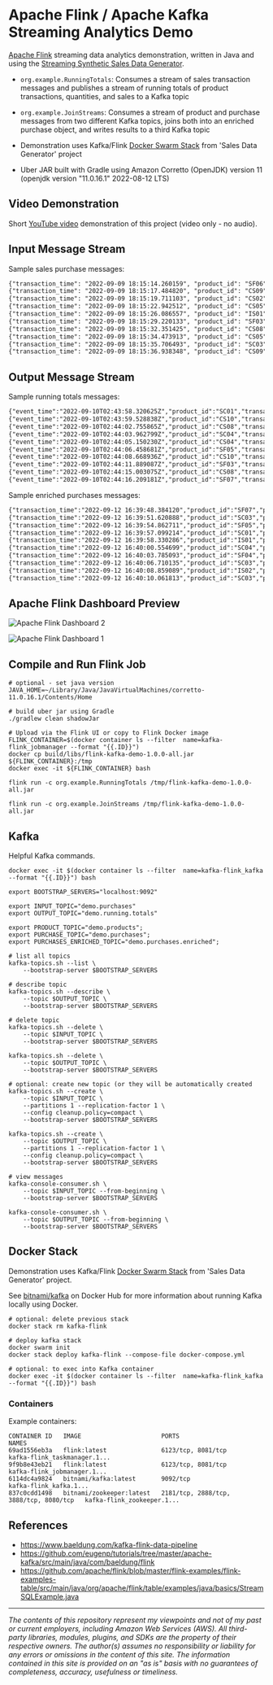 # Apache Flink / Apache Kafka Streaming Analytics Demo

[Apache Flink](https://flink.apache.org/) streaming data analytics demonstration, written in Java and
using the [Streaming Synthetic Sales Data Generator](https://github.com/garystafford/streaming-sales-generator). 

* `org.example.RunningTotals`: Consumes a stream of sales transaction messages and publishes a stream of running totals of product transactions, quantities, and sales to a Kafka topic
* `org.example.JoinStreams`: Consumes a stream of product and purchase messages from two different Kafka topics, joins both into an enriched purchase object, and writes results to a third Kafka topic

* Demonstration uses
  Kafka/Flink [Docker Swarm Stack](https://github.com/garystafford/streaming-sales-generator/blob/main/docker-compose.yml)
  from 'Sales Data Generator' project

* Uber JAR built with Gradle using Amazon Corretto (OpenJDK) version 11 (openjdk version "11.0.16.1" 2022-08-12 LTS)

## Video Demonstration

Short [YouTube video](https://youtu.be/ja0M_2zdbfs) demonstration of this project (video only - no audio).

## Input Message Stream

Sample sales purchase messages:

```txt
{"transaction_time": "2022-09-09 18:15:14.260159", "product_id": "SF06", "price": 5.99, "quantity": 1, "is_member": false, "member_discount": 0.0, "add_supplements": false, "supplement_price": 0.0, "total_purchase": 5.99}
{"transaction_time": "2022-09-09 18:15:17.484820", "product_id": "CS09", "price": 4.99, "quantity": 2, "is_member": true, "member_discount": 0.1, "add_supplements": false, "supplement_price": 0.0, "total_purchase": 8.98}
{"transaction_time": "2022-09-09 18:15:19.711103", "product_id": "CS02", "price": 4.99, "quantity": 1, "is_member": false, "member_discount": 0.0, "add_supplements": false, "supplement_price": 0.0, "total_purchase": 4.99}
{"transaction_time": "2022-09-09 18:15:22.942512", "product_id": "CS05", "price": 4.99, "quantity": 1, "is_member": false, "member_discount": 0.0, "add_supplements": false, "supplement_price": 0.0, "total_purchase": 4.99}
{"transaction_time": "2022-09-09 18:15:26.086557", "product_id": "IS01", "price": 5.49, "quantity": 1, "is_member": false, "member_discount": 0.0, "add_supplements": false, "supplement_price": 0.0, "total_purchase": 5.49}
{"transaction_time": "2022-09-09 18:15:29.220133", "product_id": "SF03", "price": 5.99, "quantity": 2, "is_member": false, "member_discount": 0.0, "add_supplements": false, "supplement_price": 0.0, "total_purchase": 11.98}
{"transaction_time": "2022-09-09 18:15:32.351425", "product_id": "CS08", "price": 4.99, "quantity": 1, "is_member": true, "member_discount": 0.1, "add_supplements": false, "supplement_price": 0.0, "total_purchase": 4.49}
{"transaction_time": "2022-09-09 18:15:34.473913", "product_id": "CS05", "price": 4.99, "quantity": 3, "is_member": false, "member_discount": 0.0, "add_supplements": false, "supplement_price": 0.0, "total_purchase": 14.97}
{"transaction_time": "2022-09-09 18:15:35.706493", "product_id": "SC03", "price": 5.99, "quantity": 2, "is_member": true, "member_discount": 0.1, "add_supplements": false, "supplement_price": 0.0, "total_purchase": 10.78}
{"transaction_time": "2022-09-09 18:15:36.938348", "product_id": "CS09", "price": 4.99, "quantity": 1, "is_member": false, "member_discount": 0.0, "add_supplements": false, "supplement_price": 0.0, "total_purchase": 4.99}
```

## Output Message Stream

Sample running totals messages:

```txt
{"event_time":"2022-09-10T02:43:58.320625Z","product_id":"SC01","transactions":35,"quantities":47,"sales":316.90}
{"event_time":"2022-09-10T02:43:59.528838Z","product_id":"CS10","transactions":23,"quantities":30,"sales":168.78}
{"event_time":"2022-09-10T02:44:02.755865Z","product_id":"CS08","transactions":64,"quantities":70,"sales":358.79}
{"event_time":"2022-09-10T02:44:03.962799Z","product_id":"SC04","transactions":52,"quantities":65,"sales":432.06}
{"event_time":"2022-09-10T02:44:05.150230Z","product_id":"CS04","transactions":22,"quantities":27,"sales":135.70}
{"event_time":"2022-09-10T02:44:06.458681Z","product_id":"SF05","transactions":36,"quantities":44,"sales":301.12}
{"event_time":"2022-09-10T02:44:08.668936Z","product_id":"CS10","transactions":24,"quantities":31,"sales":173.77}
{"event_time":"2022-09-10T02:44:11.889087Z","product_id":"SF03","transactions":22,"quantities":26,"sales":175.42}
{"event_time":"2022-09-10T02:44:15.003075Z","product_id":"CS08","transactions":65,"quantities":71,"sales":365.07}
{"event_time":"2022-09-10T02:44:16.209181Z","product_id":"SF07","transactions":51,"quantities":62,"sales":426.45}
```

Sample enriched purchases messages:

```txt
{"transaction_time":"2022-09-12 16:39:48.384120","product_id":"SF07","product_category":"Superfoods Smoothies","product_name":"Detox Island Green","product_size":"24 oz.","product_cogs":2.10,"product_price":5.99,"contains_fruit":true,"contains_veggies":true,"contains_nuts":false,"contains_caffeine":false,"purchase_price":5.99,"purchase_quantity":1,"is_member":false,"member_discount":0.00,"add_supplements":true,"supplement_price":1.99,"total_purchase":7.98}
{"transaction_time":"2022-09-12 16:39:51.620888","product_id":"SC03","product_category":"Supercharged Smoothies","product_name":"Health Nut","product_size":"24 oz.","product_cogs":2.70,"product_price":5.99,"contains_fruit":false,"contains_veggies":false,"contains_nuts":true,"contains_caffeine":false,"purchase_price":5.99,"purchase_quantity":1,"is_member":true,"member_discount":0.10,"add_supplements":false,"supplement_price":0.00,"total_purchase":5.39}
{"transaction_time":"2022-09-12 16:39:54.862711","product_id":"SF05","product_category":"Superfoods Smoothies","product_name":"Caribbean C-Burst","product_size":"24 oz.","product_cogs":2.10,"product_price":5.99,"contains_fruit":true,"contains_veggies":false,"contains_nuts":false,"contains_caffeine":false,"purchase_price":5.99,"purchase_quantity":2,"is_member":false,"member_discount":0.00,"add_supplements":true,"supplement_price":1.99,"total_purchase":15.96}
{"transaction_time":"2022-09-12 16:39:57.099214","product_id":"SC01","product_category":"Supercharged Smoothies","product_name":"Triple Berry Oat","product_size":"24 oz.","product_cogs":2.70,"product_price":5.99,"contains_fruit":true,"contains_veggies":false,"contains_nuts":false,"contains_caffeine":false,"purchase_price":5.99,"purchase_quantity":1,"is_member":true,"member_discount":0.10,"add_supplements":true,"supplement_price":1.99,"total_purchase":7.18}
{"transaction_time":"2022-09-12 16:39:58.330286","product_id":"IS01","product_category":"Indulgent Smoothies","product_name":"Bahama Mama","product_size":"24 oz.","product_cogs":2.20,"product_price":5.49,"contains_fruit":true,"contains_veggies":false,"contains_nuts":false,"contains_caffeine":false,"purchase_price":5.49,"purchase_quantity":1,"is_member":true,"member_discount":0.10,"add_supplements":false,"supplement_price":0.00,"total_purchase":4.94}
{"transaction_time":"2022-09-12 16:40:00.554699","product_id":"SC04","product_category":"Supercharged Smoothies","product_name":"Lean Machine","product_size":"24 oz.","product_cogs":2.70,"product_price":5.99,"contains_fruit":false,"contains_veggies":true,"contains_nuts":true,"contains_caffeine":true,"purchase_price":5.99,"purchase_quantity":1,"is_member":false,"member_discount":0.00,"add_supplements":true,"supplement_price":1.99,"total_purchase":7.98}
{"transaction_time":"2022-09-12 16:40:03.785093","product_id":"SF04","product_category":"Superfoods Smoothies","product_name":"Pomegranate Plunge","product_size":"24 oz.","product_cogs":2.10,"product_price":5.99,"contains_fruit":true,"contains_veggies":false,"contains_nuts":false,"contains_caffeine":false,"purchase_price":5.99,"purchase_quantity":1,"is_member":false,"member_discount":0.00,"add_supplements":true,"supplement_price":1.99,"total_purchase":7.98}
{"transaction_time":"2022-09-12 16:40:06.710135","product_id":"SC03","product_category":"Supercharged Smoothies","product_name":"Health Nut","product_size":"24 oz.","product_cogs":2.70,"product_price":5.99,"contains_fruit":false,"contains_veggies":false,"contains_nuts":true,"contains_caffeine":false,"purchase_price":5.99,"purchase_quantity":1,"is_member":false,"member_discount":0.00,"add_supplements":false,"supplement_price":0.00,"total_purchase":5.99}
{"transaction_time":"2022-09-12 16:40:08.859089","product_id":"IS02","product_category":"Indulgent Smoothies","product_name":"Peanut Butter Cup","product_size":"24 oz.","product_cogs":2.20,"product_price":5.49,"contains_fruit":false,"contains_veggies":false,"contains_nuts":true,"contains_caffeine":false,"purchase_price":5.49,"purchase_quantity":1,"is_member":false,"member_discount":0.00,"add_supplements":false,"supplement_price":0.00,"total_purchase":5.49}
{"transaction_time":"2022-09-12 16:40:10.061813","product_id":"SC03","product_category":"Supercharged Smoothies","product_name":"Health Nut","product_size":"24 oz.","product_cogs":2.70,"product_price":5.99,"contains_fruit":false,"contains_veggies":false,"contains_nuts":true,"contains_caffeine":false,"purchase_price":5.99,"purchase_quantity":1,"is_member":true,"member_discount":0.10,"add_supplements":false,"supplement_price":0.00,"total_purchase":5.39}
```

## Apache Flink Dashboard Preview

![Apache Flink Dashboard 2](screengrabs/flink_dashboard2.png)

![Apache Flink Dashboard 1](screengrabs/flink_dashboard1.png)

## Compile and Run Flink Job

```shell
# optional - set java version
JAVA_HOME=~/Library/Java/JavaVirtualMachines/corretto-11.0.16.1/Contents/Home

# build uber jar using Gradle
./gradlew clean shadowJar

# Upload via the Flink UI or copy to Flink Docker image
FLINK_CONTAINER=$(docker container ls --filter  name=kafka-flink_jobmanager --format "{{.ID}}")
docker cp build/libs/flink-kafka-demo-1.0.0-all.jar ${FLINK_CONTAINER}:/tmp
docker exec -it ${FLINK_CONTAINER} bash

flink run -c org.example.RunningTotals /tmp/flink-kafka-demo-1.0.0-all.jar

flink run -c org.example.JoinStreams /tmp/flink-kafka-demo-1.0.0-all.jar
```

## Kafka

Helpful Kafka commands.

```shell
docker exec -it $(docker container ls --filter  name=kafka-flink_kafka --format "{{.ID}}") bash

export BOOTSTRAP_SERVERS="localhost:9092"

export INPUT_TOPIC="demo.purchases"
export OUTPUT_TOPIC="demo.running.totals"

export PRODUCT_TOPIC="demo.products";
export PURCHASE_TOPIC="demo.purchases";
export PURCHASES_ENRICHED_TOPIC="demo.purchases.enriched";

# list all topics
kafka-topics.sh --list \
    --bootstrap-server $BOOTSTRAP_SERVERS

# describe topic
kafka-topics.sh --describe \
    --topic $OUTPUT_TOPIC \
    --bootstrap-server $BOOTSTRAP_SERVERS

# delete topic
kafka-topics.sh --delete \
    --topic $INPUT_TOPIC \
    --bootstrap-server $BOOTSTRAP_SERVERS

kafka-topics.sh --delete \
    --topic $OUTPUT_TOPIC \
    --bootstrap-server $BOOTSTRAP_SERVERS

# optional: create new topic (or they will be automatically created
kafka-topics.sh --create \
    --topic $INPUT_TOPIC \
    --partitions 1 --replication-factor 1 \
    --config cleanup.policy=compact \
    --bootstrap-server $BOOTSTRAP_SERVERS

kafka-topics.sh --create \
    --topic $OUTPUT_TOPIC \
    --partitions 1 --replication-factor 1 \
    --config cleanup.policy=compact \
    --bootstrap-server $BOOTSTRAP_SERVERS

# view messages
kafka-console-consumer.sh \
    --topic $INPUT_TOPIC --from-beginning \
    --bootstrap-server $BOOTSTRAP_SERVERS

kafka-console-consumer.sh \
    --topic $OUTPUT_TOPIC --from-beginning \
    --bootstrap-server $BOOTSTRAP_SERVERS
```

## Docker Stack

Demonstration uses
Kafka/Flink [Docker Swarm Stack](https://github.com/garystafford/streaming-sales-generator/blob/main/docker-compose.yml)
from 'Sales Data Generator' project.

See [bitnami/kafka](https://hub.docker.com/r/bitnami/kafka) on Docker Hub for more information about running Kafka
locally using Docker.

```shell
# optional: delete previous stack
docker stack rm kafka-flink

# deploy kafka stack
docker swarm init
docker stack deploy kafka-flink --compose-file docker-compose.yml

# optional: to exec into Kafka container
docker exec -it $(docker container ls --filter  name=kafka-flink_kafka --format "{{.ID}}") bash
```

### Containers

Example containers:

```text
CONTAINER ID   IMAGE                      PORTS                                    NAMES
69ad1556eb3a   flink:latest               6123/tcp, 8081/tcp                       kafka-flink_taskmanager.1...
9f9b8e43eb21   flink:latest               6123/tcp, 8081/tcp                       kafka-flink_jobmanager.1...
6114dc4a9824   bitnami/kafka:latest       9092/tcp                                 kafka-flink_kafka.1...
837c0cdd1498   bitnami/zookeeper:latest   2181/tcp, 2888/tcp, 3888/tcp, 8080/tcp   kafka-flink_zookeeper.1...
```

## References

* <https://www.baeldung.com/kafka-flink-data-pipeline>
* <https://github.com/eugenp/tutorials/tree/master/apache-kafka/src/main/java/com/baeldung/flink>
* <https://github.com/apache/flink/blob/master/flink-examples/flink-examples-table/src/main/java/org/apache/flink/table/examples/java/basics/StreamSQLExample.java>
---

_The contents of this repository represent my viewpoints and not of my past or current employers, including Amazon Web
Services (AWS). All third-party libraries, modules, plugins, and SDKs are the property of their respective owners. The
author(s) assumes no responsibility or liability for any errors or omissions in the content of this site. The
information contained in this site is provided on an "as is" basis with no guarantees of completeness, accuracy,
usefulness or timeliness._
